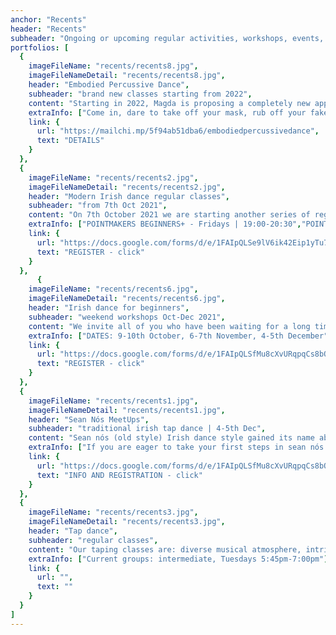 ```yaml
---
anchor: "Recents"
header: "Recents"
subheader: "Ongoing or upcoming regular activities, workshops, events, projects."
portfolios: [
  {
    imageFileName: "recents/recents8.jpg",
    imageFileNameDetail: "recents/recents8.jpg",
    header: "Embodied Percussive Dance",
    subheader: "brand new classes starting from 2022",
    content: "Starting in 2022, Magda is proposing a completely new approach to tap dancing, which she has named Embodied Percussive Dance. The class will be a combination of various techniques of mindful body work and percussive dance, not limited to a particular style or technique. The aim of the class is to search for the dance technique that best suits us and to support courage of self-expression.",
    extraInfo: ["Come in, dare to take off your mask, rub off your fake layers, enjoy your authenticity and tell what you need to tell at this very moment.", "Dates will be announced soon, but we encourage you to take a look at the class descriptions."],
    link: {
      url: "https://mailchi.mp/5f94ab51dba6/embodiedpercussivedance",
      text: "DETAILS"
    }
  },  
  {
    imageFileName: "recents/recents2.jpg",
    imageFileNameDetail: "recents/recents2.jpg",
    header: "Modern Irish dance regular classes",
    subheader: "from 7th Oct 2021",
    content: "On 7th October 2021 we are starting another series of regular classes in the contemporary style of Irish soft shoe dance and step dancing will begin. Our classes include: great music, intriguing steps, encouraging creativity, supporting fitness and a friendly community.",
    extraInfo: ["POINTMAKERS BEGINNERS+ - Fridays | 19:00-20:30","POINTMAKERS INTERMEDIATE - Thursdays | 20:30-22:00", " TREBLEMAKERS INTERMEDIATE - Fridays | 17:30-19:00",  "Register deadline - 26th September 2021! Remember, it's a good idea to hurry up because places in the class are limited due to you know what.", "Organizational details can be found in the registration form below."],
    link: {
      url: "https://docs.google.com/forms/d/e/1FAIpQLSe9lV6ik42Eip1yTu7flVgTiN4ZWDc1CuD1A4nGyCCmYHOmgA/viewform",
      text: "REGISTER - click"
    }
  },
      {
    imageFileName: "recents/recents6.jpg",
    imageFileNameDetail: "recents/recents6.jpg",
    header: "Irish dance for beginners",
    subheader: "weekend workshops Oct-Dec 2021",
    content: "We invite all of you who have been waiting for a long time for our Irish dancing classes FROM ZERO TO HERO! Our offer for this Autumn are weekend workshops in 3 rounds, after which you will have a pretty good idea about Irish dancing and you will decide whether you want to continue the adventure in regular classes. During each class we will learn a new set of steps, so you can come to selected classes without worrying that you won't know what it's all about. However, we encourage you to attend the entire series to get the most out of your opportunity to learn the basics of this particular but beautiful dance.",
    extraInfo: ["DATES: 9-10th October, 6-7th November, 4-5th December","GROUPS: 11:30-13:00 - soft shoes, 13:15-14:45 - heavy shoes ","WHERE: School of Tai Chi Jadeit, ul. Bastionowa 47 (Cytadela Park)", "INVESTMENT: 35 zł - drop-in 1,5 h, 180 zł - 6 classes pass, 300 zł - 12 classes pass", "REGISTRATION only via form below"],
    link: {
      url: "https://docs.google.com/forms/d/e/1FAIpQLSfMu8cXvURqpqCs8bQLYhl1rP8Xd3NGx31BYrUIT4Ypn3P3yg/viewform",
      text: "REGISTER - click"
    }
  },
  {
    imageFileName: "recents/recents1.jpg",
    imageFileNameDetail: "recents/recents1.jpg",
    header: "Sean Nós MeetUps",
    subheader: "traditional irish tap dance | 4-5th Dec",
    content: "Sean nós (old style) Irish dance style gained its name about 20 years ago, coming from rural areas of Ireland, where the tradition of dance and music was a natural need and way of social entertainment. Recently it has become more and more popular, probably because of its spontaneity and freedom of expression. Leg movements are small and less spacious, close to the floor and the body is relaxed from the waist up. Since it is an improvised form, each dancer presents his own unique style. The dancers Sean nós stay in close contact with the musicians and everyone reacts to what is happening here and now. The desire to combine the energy of dancers and musicians whose passions are the Irish climate and the desire to seek dialogue between them inevitably pushes us to try to work out a regular space for this :)",
    extraInfo: ["If you are eager to take your first steps in sean nós style, please email us. We have an online course for beginners that will give you an insight into the technique.", "Upcoming dates: 4-5th December 2021, sign up through the form below."],
    link: {
      url: "https://docs.google.com/forms/d/e/1FAIpQLSfMu8cXvURqpqCs8bQLYhl1rP8Xd3NGx31BYrUIT4Ypn3P3yg/viewform",
      text: "INFO AND REGISTRATION - click"
    }
  },
  {
    imageFileName: "recents/recents3.jpg",
    imageFileNameDetail: "recents/recents3.jpg",
    header: "Tap dance",
    subheader: "regular classes",
    content: "Our taping classes are: diverse musical atmosphere, intriguing steps, encouragement to creativity and improvisation and friendly community. During regular classes we focus on dance and improvisation techniques.",
    extraInfo: ["Current groups: intermediate, Tuesdays 5:45pm-7:00pm"],
    link: {
      url: "",
      text: ""
    }
  }
]
---
```

